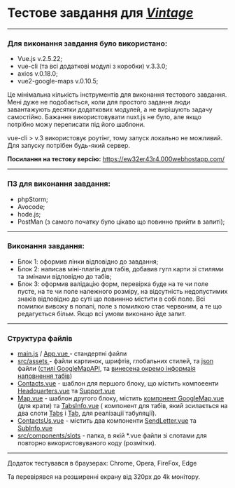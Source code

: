 # Тестове завдання для <a href="https://vintage.com.ua/"><i>Vintage</i></a>

<hr />

<h3>Для виконання завдання було використано:</h3>
<ul>
  <li>Vue.js v.2.5.22;</li>
  <li>vue-cli (та всі додаткові модулі з коробки) v.3.3.0;</li>
  <li>axios v.0.18.0;</li>
  <li>vue2-google-maps v.0.10.5;</li>
</ul>
<p>Це мінімальна кількість інструментів для виконання тестового завдання. Мені дуже не подобається, коли для простого задання люди завантажують десятки додаткових модулей, а не вирішують задачу самостійно. Бажання використовувати nuxt.js не було, але якщо потрібно можу переписати під його шаблони.</p>
<p>vue-cli > v.3  використовує роутінг, тому запуск локально не можливий. Для запуску потрібен будь-який сервер.</p>
<p><b>Посилання на тестову версію:</b> <a href="https://ew32er43r4.000webhostapp.com/">https://ew32er43r4.000webhostapp.com/</a></p>

<hr />

<h3>ПЗ для виконання завдання:</h3>
<ul>
  <li>phpStorm;</li>
  <li>Avocode;</li>
  <li>hode.js;</li>
  <li>PostMan (з самого початку було цікаво що повинно прийти в запиті);</li>
</ul>

<hr />

<h3>Виконання завдання:</h3>
<ul>
  <li>Блок 1: оформив лінки відповідно до завдання;</li>
  <li>Блок 2: написав міні-плагін для табів, добавив гугл карти зі стилями та змінами відповідно до табів;</li>
  <li>Блок 3: оформив валідацію форм, перевірка буде на те чи поле пусте, на те чи поле належного розміру, на відсутність недопустимих знаків відповідно до суті що повиннно містити в собі поле. Всі помилки вивожу в попапі, поле з помилкою стає червоним, а те що редагується більм. Якщо всі умови виконано йде запит.</li>
</ul>

<hr />

<h3>Структура файлів</h3>
<ul>
  <li>
    <a href="https://github.com/Darker-than-Black/test-task-by-Vintage/blob/master/src/main.js">main.js</a> / <a href="https://github.com/Darker-than-Black/test-task-by-Vintage/blob/master/src/App.vue" >App.vue </a>- стандертні файли 
  </li>
  <li>
    <a href="https://github.com/Darker-than-Black/test-task-by-Vintage/tree/master/src/assets">src/assets </a> - файли картинок, шрифтів, глобальних стилей, та <a href="https://github.com/Darker-than-Black/test-task-by-Vintage/tree/master/src/assets/json">json</a> файли (<a href="https://github.com/Darker-than-Black/test-task-by-Vintage/blob/master/src/assets/json/googleMapStyle.json">стилі GoogleMapAPI</a>, та <a href="https://github.com/Darker-than-Black/test-task-by-Vintage/blob/master/src/assets/json/tabs_info.json">винесена окремо інформаія наповнення табів</a>)  
  </li>
  <li>
    <a href="https://github.com/Darker-than-Black/test-task-by-Vintage/blob/master/src/components/Contacts.vue">Contacts.vue</a> - шаблон для першого блоку, що містить компоеенти <a href="https://github.com/Darker-than-Black/test-task-by-Vintage/blob/master/src/components/contacts/Headquarters.vue">Headquarters.vue</a> та <a href="https://github.com/Darker-than-Black/test-task-by-Vintage/blob/master/src/components/contacts/Support.vue">Support.vue</a>
  </li>
  <li>
    <a href="https://github.com/Darker-than-Black/test-task-by-Vintage/blob/master/src/components/Map.vue">Map.vue</a> - шаблон другого блоку, містить  <a href="https://github.com/Darker-than-Black/test-task-by-Vintage/blob/master/src/components/map/GoogleMap.vue">компонент GoogleMap.vue</a> (для крати) та <a href="https://github.com/Darker-than-Black/test-task-by-Vintage/blob/master/src/components/map/TabsInfo.vue">TabsInfo.vue</a> ( компонент для табів, який зсилається на два слоти <a href="https://github.com/Darker-than-Black/test-task-by-Vintage/blob/master/src/components/map/Tabs.vue">Tabs</a> і <a href="https://github.com/Darker-than-Black/test-task-by-Vintage/blob/master/src/components/map/Tab.vue">Tab</a>, для реалізації табуляції).
  </li>
  <li>
    <a href="https://github.com/Darker-than-Black/test-task-by-Vintage/blob/master/src/components/ContactsUs.vue">ContactsUs.vue</a> - містить два компоненти <a href="https://github.com/Darker-than-Black/test-task-by-Vintage/blob/master/src/components/contact_us/SendLetter.vue">SendLetter.vue</a> та <a href="https://github.com/Darker-than-Black/test-task-by-Vintage/blob/master/src/components/contact_us/SubInfo.vue">SubInfo.vue</a>
  </li>
  <li>
    <a href="https://github.com/Darker-than-Black/test-task-by-Vintage/tree/master/src/components/slots">src/components/slots</a> - папка, в якій *.vue файли зі слотами для повторно використовуваного коду (розмітки).
  </li>
</ul>

<hr />

<p>Додаток тестувався в браузерах: Chrome, Opera, FireFox, Edge</p>
<p>Та перевірявся на розширенні екрану від 320px до 4k монітору.</p>

